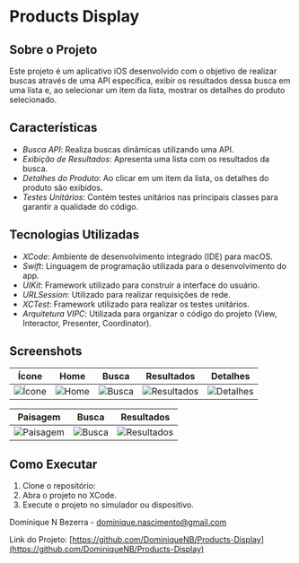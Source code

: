 # Products Display

## Sobre o Projeto

Este projeto é um aplicativo iOS desenvolvido com o objetivo de realizar buscas através de uma API específica, exibir os resultados dessa busca em uma lista e, ao selecionar um item da lista, mostrar os detalhes do produto selecionado.

## Características

- *Busca API*: Realiza buscas dinâmicas utilizando uma API.
- *Exibição de Resultados*: Apresenta uma lista com os resultados da busca.
- *Detalhes do Produto*: Ao clicar em um item da lista, os detalhes do produto são exibidos.
- *Testes Unitários*: Contém testes unitários nas principais classes para garantir a qualidade do código.

## Tecnologias Utilizadas

- *XCode*: Ambiente de desenvolvimento integrado (IDE) para macOS.
- *Swift*: Linguagem de programação utilizada para o desenvolvimento do app.
- *UIKit*: Framework utilizado para construir a interface do usuário.
- *URLSession*: Utilizado para realizar requisições de rede.
- *XCTest*: Framework utilizado para realizar os testes unitários.
- *Arquitetura VIPC*: Utilizada para organizar o código do projeto (View, Interactor, Presenter, Coordinator).

## Screenshots

| Ícone | Home | Busca | Resultados | Detalhes |
|--------|--------|--------|--------|--------|
| ![Ícone](https://github.com/DominiqueNB/Products-Display/assets/67060136/6f53c864-2848-4fbc-a219-fed3a4c5c78c) | ![Home](https://github.com/DominiqueNB/Products-Display/assets/67060136/dbfc9c92-aade-4160-babd-d82e6d4af9aa) | ![Busca](https://github.com/DominiqueNB/Products-Display/assets/67060136/16559bdd-569c-4212-b602-e4b5869e4362) | ![Resultados](https://github.com/DominiqueNB/Products-Display/assets/67060136/bb5149f0-76b5-4e07-b15a-71d8e97b6ad3) | ![Detalhes](https://github.com/DominiqueNB/Products-Display/assets/67060136/20ede820-fb20-481d-ad54-0ffcc4a99483) |

| Paisagem | Busca | Resultados |
|--------|--------|--------|
| ![Paisagem](https://github.com/DominiqueNB/Products-Display/assets/67060136/97d4d052-2d7c-4566-a22e-1cbbe8bf7c01) | ![Busca](https://github.com/DominiqueNB/Products-Display/assets/67060136/c124f13e-6579-4c54-9e5a-de0cfa9613ee) | ![Resultados](https://github.com/DominiqueNB/Products-Display/assets/67060136/82632bf2-2e7e-4f30-914a-7a48207c33e5) |


## Como Executar

1. Clone o repositório:
2. Abra o projeto no XCode.
4. Execute o projeto no simulador ou dispositivo.

Dominique N Bezerra - dominique.nascimento@gmail.com

Link do Projeto: [https://github.com/DominiqueNB/Products-Display](https://github.com/DominiqueNB/Products-Display)
